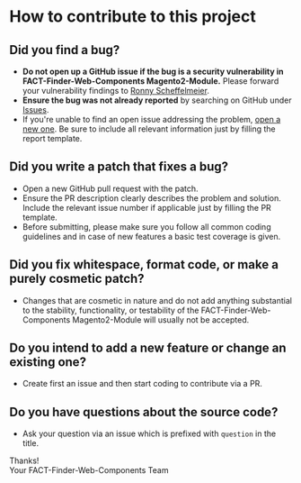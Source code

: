 # How to contribute to this project

## Did you find a bug?

* **Do not open up a GitHub issue if the bug is a security vulnerability in FACT-Finder-Web-Components Magento2-Module.** Please forward your vulnerability findings to [Ronny Scheffelmeier](ronny.scheffelmeier@omikron.net).
* **Ensure the bug was not already reported** by searching on GitHub under [Issues](https://github.com/FACT-Finder-Web-Components/magento2-module/issues).
* If you're unable to find an open issue addressing the problem, [open a new one](https://github.com/FACT-Finder-Web-Components/magento2-module/issues/new). Be sure to include all relevant information just by filling the report template.

## Did you write a patch that fixes a bug?

* Open a new GitHub pull request with the patch.
* Ensure the PR description clearly describes the problem and solution. Include the relevant issue number if applicable just by filling the PR template.
* Before submitting, please make sure you follow all common coding guidelines and in case of new features a basic test coverage is given.

## Did you fix whitespace, format code, or make a purely cosmetic patch?

* Changes that are cosmetic in nature and do not add anything substantial to the stability, functionality, or testability
  of the FACT-Finder-Web-Components Magento2-Module will usually not be accepted.

## Do you intend to add a new feature or change an existing one?

* Create first an issue and then start coding to contribute via a PR.

## Do you have questions about the source code?

* Ask your question via an issue which is prefixed with `question` in the title.

Thanks!  
Your FACT-Finder-Web-Components Team
